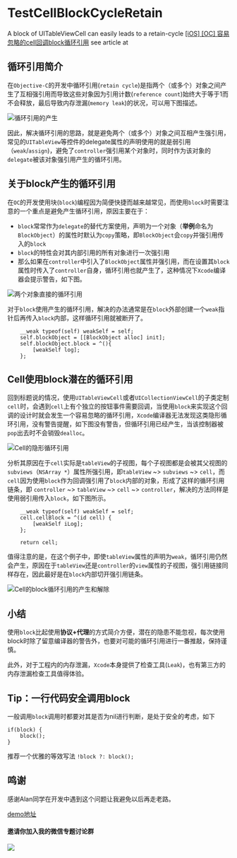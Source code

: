 # TestCellBlockCycleRetain
A block of UITableViewCell can easily leads to a retain-cycle
[[iOS] [OC] 容易忽略的cell回调block循环引用](http://www.jianshu.com/p/b33e5989a352)
see article at 

## 循环引用简介
在`Objective-C`的开发中循环引用(`retain cycle`)是指两个（或多个）对象之间产生了互相强引用而导致这些对象因为引用计数(`reference count`)始终大于等于1而不会释放，最后导致内存泄漏(`memory leak`)的状况，可以用下图描述。

![循环引用的产生](http://upload-images.jianshu.io/upload_images/73339-a95e89fcf3e60943.png?imageMogr2/auto-orient/strip%7CimageView2/2/w/1240)

因此，解决循环引用的思路，就是避免两个（或多个）对象之间互相产生强引用，常见的`UITableView`等控件的delegate属性的声明使用的就是弱引用（`weak`/`assign`)，避免了`controller`强引用某个对象时，同时作为该对象的`delegate`被该对象强引用产生的循环引用。

## 关于block产生的循环引用
在`OC`的开发使用块(`block`)编程因为简便快捷而越来越常见，而使用`block`时需要注意的一个重点是避免产生循环引用，原因主要在于：
- `block`常常作为`delegate`的替代方案使用，声明为一个对象（**举例**命名为`BlockObject`）的属性时默认为`copy`策略，即`BlockObject`会`copy`并强引用传入的`block`
- `block`的特性会对其内部引用的所有对象进行一次强引用
- 那么如果在`controller`中引入了`BlockObject`属性并强引用，而在设置其`block`属性时传入了`controller`自身，循环引用也就产生了，这种情况下`Xcode`编译器会提示警告，如下图。

![两个对象直接的循环引用](http://upload-images.jianshu.io/upload_images/73339-5590dcc99071dbf6.png?imageMogr2/auto-orient/strip%7CimageView2/2/w/1240)

对于`block`使用产生的循环引用，解决的办法通常是在`block`外部创建一个`weak`指针后再传入`block`内部，这样循环引用就被断开了。
```objc
    __weak typeof(self) weakSelf = self;
    self.blockObject = [[BlockObject alloc] init];
    self.blockObject.block = ^(){
        [weakSelf log];
    };
```

## Cell使用block潜在的循环引用
回到标题说的情况，使用`UITableViewCell`或者`UICollectionViewCell`的子类定制`cell`时，会遇到`cell`上有个独立的按钮事件需要回调，当使用`block`来实现这个回调的设计时就会发生一个容易忽略的循环引用，`Xcode`编译器无法发现这类隐形循环引用，没有警告提醒，如下图没有警告，但循环引用已经产生，当该控制器被`pop`出去时不会销毁`dealloc`。

![Cell的隐形循环引用](http://upload-images.jianshu.io/upload_images/73339-bdaadfe6c5683cfe.png?imageMogr2/auto-orient/strip%7CimageView2/2/w/1240)

分析其原因在于`cell`实际是`tableView`的子视图，每个子视图都是会被其父视图的`subviews`（`NSArray *`）属性所强引用，即`tableView` ~> `subviews` ~> `cell`，而`cell`因为使用`block`作为回调强引用了`block`内部的对象，形成了这样的循环引用链条，即 `controller` ~> `tableView` ~> `cell` ~> `controller`，解决的方法同样是使用弱引用传入`block`，如下图所示。

```objc
    __weak typeof(self) weakSelf = self;
    cell.cellBlock = ^(id cell) {
        [weakSelf iLog];
    };
    
    return cell;
```


值得注意的是，在这个例子中，即使`tableView`属性的声明为`weak`，循环引用仍然会产生，原因在于`tableView`还是`controller`的`view`属性的子视图，强引用链接同样存在，因此最好是在`block`内部切开强引用链条。


![Cell的block循环引用的产生和解除](http://upload-images.jianshu.io/upload_images/73339-63c0405e9e17c79c.png?imageMogr2/auto-orient/strip%7CimageView2/2/w/1240)

## 小结
使用`block`比起使用**协议+代理**的方式简介方便，潜在的隐患不能忽视，每次使用block时除了留意编译器的警告外，也要对可能的循环引用进行一番推敲，保持谨慎。

此外，对于工程内的内存泄漏，`Xcode`本身提供了检查工具(`Leak`)，也有第三方的内存泄漏检查工具值得体验。

## Tip：一行代码安全调用block
一般调用`block`调用时都要对其是否为nil进行判断，是处于安全的考虑，如下
```objc
if(block) {
    block();
}
```
推荐一个优雅的等效写法
```!block ?: block();```


## 鸣谢
感谢Alan同学在开发中遇到这个问题让我避免以后再走老路。

[demo地址](https://github.com/beforeold/TestCellBlockCycleRetain)

#### 邀请你加入我的微信专题讨论群
![](http://upload-images.jianshu.io/upload_images/73339-a8d2c68c658440be.jpeg?imageMogr2/auto-orient/strip%7CimageView2/2/w/1240)
